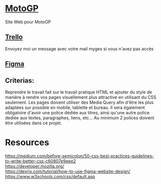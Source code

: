 # [MotoGP](https://therealhoko.github.io/MotoGP/index.html)
Site Web pour MotoGP

## [Trello](https://trello.com/b/DqUp04Q6/motorsports)
Envoyez moi un message avec votre mail myges si vous n'avez pas accès

## [Figma](https://www.figma.com/file/UaCQz321QCHOc0QePDhqSA/MotoGP?node-id=49%3A306&t=Ano1FVzry3ODE43d-1)

## Criterias:

Reprendre le travail fait sur le travail pratique HTML et ajouter du style de manière à rendre vos pages
visuellement plus attractive en utilisant du CSS seulement. Les pages doivent utiliser des Media Query
afin d'être les plus adaptées sur possible en mobile, tablette et bureau. Il sera également obligatoire
d'avoir une police dédiée aux titres, ainsi qu'une autre police dediée aux textes, paragraphes, liens, etc...
Au minimum 2 polices doivent être utilisées dans ce projet.

# Resources
https://medium.com/before-semicolon/50-css-best-practices-guidelines-to-write-better-css-c60807e9eee2 \
https://developer.mozilla.org/ \
https://devrix.com/tutorial/how-to-use-figma-website-design/ \
https://www.w3schools.com/css/default.asp
